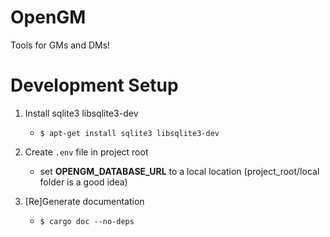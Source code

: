 # OpenGM
Tools for GMs and DMs!

# Development Setup
1. Install sqlite3 libsqlite3-dev
    * `$ apt-get install sqlite3 libsqlite3-dev`

2. Create `.env` file in project root
    * set __OPENGM_DATABASE_URL__ to a local location (project_root/local folder is a good idea)

3. [Re]Generate documentation
    * `$ cargo doc --no-deps`
